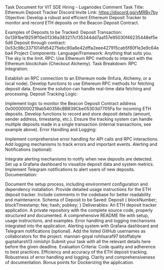 Task Document for VIT SDE Hiring - Luganodes
Comment
Task Title: Ethereum Deposit Tracker
Discord Invite Link: https://discord.gg/vMRBy7by
Objective:
Develop a robust and efficient Ethereum Deposit Tracker to monitor and record ETH deposits on the Beacon Deposit Contract.

Examples of Deposits to be Tracked:
Deposit Transaction: 0x1391be19259f10e01336a383217cf35344dd7aa157e95030f46235448ef5e5d6
Deposit through contract: 0x53c98c3371014fd54275ebc90a6e42dffa2eee427915cab5f80f1e3e9c64eba4
Project Components:
Language/Framework:
Anything that suits you. The sky is the limit.
RPC:
Use Ethereum RPC methods to interact with the Ethereum blockchain (Checkout Alchemy).
Task Breakdown:
RPC Integration:

Establish an RPC connection to an Ethereum node (Infura, Alchemy, or a local node).
Develop functions to use Ethereum RPC methods for fetching deposit data.
Ensure the solution can handle real-time data fetching and processing.
Deposit Tracking Logic:

Implement logic to monitor the Beacon Deposit Contract address 0x00000000219ab540356cBB839Cbe05303d7705Fa for incoming ETH deposits.
Develop functions to record and store deposit details (amount, sender address, timestamp, etc.).
Ensure the tracking system can handle multiple deposits made in a single transaction (internal transactions, see example above).
Error Handling and Logging:

Implement comprehensive error handling for API calls and RPC interactions.
Add logging mechanisms to track errors and important events.
Alerting and Notifications (optional):

Integrate alerting mechanisms to notify when new deposits are detected.
Set up a Grafana dashboard to visualize deposit data and system metrics.
Implement Telegram notifications to alert users of new deposits.
Documentation:

Document the setup process, including environment configuration and dependency installation.
Provide detailed usage instructions for the ETH deposit tracker.
Include comments in the codebase for better readability and maintenance.
Schema of Deposit to be Saved:
Deposit {
    blockNumber;
    blockTimestamp;
    fee;
    hash;
    pubkey;
}
Deliverables:
An ETH deposit tracker application.
A private repository with the complete source code, properly structured and documented.
A comprehensive README file with setup, usage instructions, and examples.
Error handling and logging mechanisms integrated into the application.
Alerting system with Grafana dashboard and Telegram notifications (optional).
Add the listed GitHub usernames as collaborators for the project.
mannan-goyal
rohilsaraf97
bitoffabyte
guptaharsh13
nimishjn
Submit your task with all the relevant details here before the given deadline.
Evaluation Criteria:
Code quality and adherence to best practices.
Efficiency and accuracy of the ETH deposit tracking.
Robustness of error handling and logging.
Clarity and comprehensiveness of documentation.
Bonus points for Dockerizing the application.